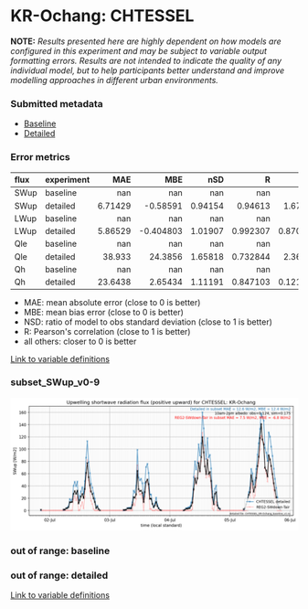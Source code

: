 # KR-Ochang: CHTESSEL

**NOTE:** *Results presented here are highly dependent on how models are configured in this experiment and may be subject to variable output formatting errors. Results are not intended to indicate the quality of any individual model, but to help participants better understand and improve modelling approaches in different urban environments.*

### Submitted metadata

- [Baseline](CHTESSEL_KR-Ochang_baseline_attrs.md)
- [Detailed](CHTESSEL_KR-Ochang_detailed_attrs.md)

### Error metrics

| flux   | experiment   |       MAE |        MBE |       nSD |          R |        5th |      95th |      RMSE |      cRMSE |       AMBE |       1-nSD |          1-R |   nSkewness |   nKurtosis |     Overlap |
|:-------|:-------------|----------:|-----------:|----------:|-----------:|-----------:|----------:|----------:|-----------:|-----------:|------------:|-------------:|------------:|------------:|------------:|
| SWup   | baseline     | nan       | nan        | nan       | nan        | nan        | nan       | nan       | nan        | nan        | nan         | nan          | nan         | nan         | nan         |
| SWup   | detailed     |   6.71429 |  -0.58591  |   0.94154 |   0.94613  |   1.67588  |   1.50587 |  15.6029  |   0.32382  |   0.58591  |   0.0584616 |   0.0538701  |   0.492667  |   1.15818   |   0.0830689 |
| LWup   | baseline     | nan       | nan        | nan       | nan        | nan        | nan       | nan       | nan        | nan        | nan         | nan          | nan         | nan         | nan         |
| LWup   | detailed     |   5.86529 |  -0.404803 |   1.01907 |   0.992307 |   0.870789 |   3.38794 |   8.04546 |   0.126661 |   0.404803 |   0.0190688 |   0.00769297 |   1.55923   |   0.0515387 |   0.0494083 |
| Qle    | baseline     | nan       | nan        | nan       | nan        | nan        | nan       | nan       | nan        | nan        | nan         | nan          | nan         | nan         | nan         |
| Qle    | detailed     |  38.933   |  24.3856   |   1.65818 |   0.732844 |   2.36965  | 106.071   |  68.0696  |   1.14856  |  24.3856   |   0.658183  |   0.267156   |   0.184353  |   0.560159  |   0.297539  |
| Qh     | baseline     | nan       | nan        | nan       | nan        | nan        | nan       | nan       | nan        | nan        | nan         | nan          | nan         | nan         | nan         |
| Qh     | detailed     |  23.6438  |   2.65434  |   1.11191 |   0.847103 |   0.121141 |  25.1178  |  39.9319  |   0.593751 |   2.65434  |   0.111913  |   0.152897   |   0.0111682 |   0.0209947 |   0.165892  |

 - MAE: mean absolute error (close to 0 is better)
 - MBE: mean bias error (close to 0 is better)
 - NSD: ratio of model to obs standard deviation (close to 1 is better)
 - R: Pearson's correlation (close to 1 is better)
 - all others: closer to 0 is better

[Link to variable definitions](../modelattrs/variable_definitions.md)

### <a name="subset_swup_v0-9"></a>subset_SWup_v0-9
[![CHTESSEL_KR-Ochang_subset_SWup_v0-9.png](CHTESSEL_KR-Ochang_subset_SWup_v0-9.png)](CHTESSEL_KR-Ochang_subset_SWup_v0-9.png)

### out of range: baseline


### out of range: detailed



[Link to variable definitions](../modelattrs/variable_definitions.md)

